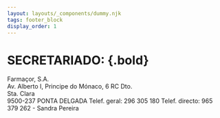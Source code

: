 ```yaml
---
layout: layouts/_components/dummy.njk
tags: footer_block
display_order: 1
---
```

# SECRETARIADO: {.bold}
Farmaçor, S.A.  
Av. Alberto I, Principe do Mónaco, 6 RC Dto.  
Sta. Clara  
9500-237 PONTA DELGADA 
Telef. geral: 296 305 180
Telef. directo: 965 379 262 - Sandra Pereira
